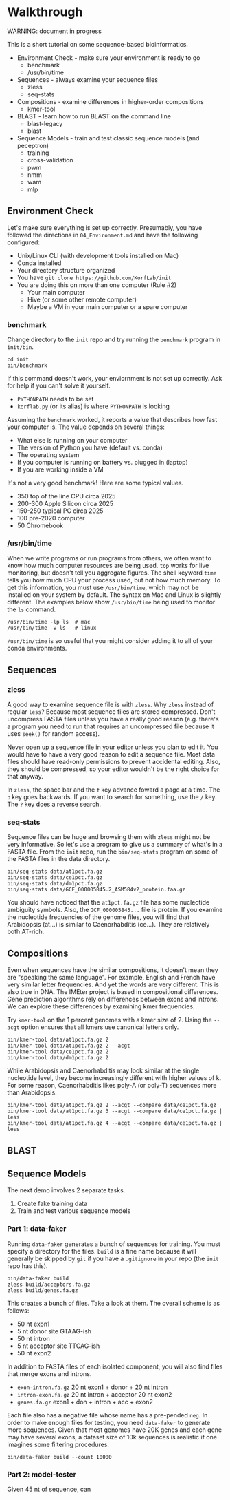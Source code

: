 Walkthrough
===========

WARNING: document in progress

This is a short tutorial on some sequence-based bioinformatics.

- Environment Check - make sure your environment is ready to go
	- benchmark
	- /usr/bin/time
- Sequences - always examine your sequence files
	- zless
	- seq-stats
- Compositions - examine differences in higher-order compositions
	- kmer-tool
- BLAST - learn how to run BLAST on the command line
	- blast-legacy
	- blast
- Sequence Models - train and test classic sequence models (and peceptron)
	- training
	- cross-validation
	- pwm
	- nmm
	- wam
	- mlp

## Environment Check ##

Let's make sure everything is set up correctly. Presumably, you have followed
the directions in `04_Environment.md` and have the following configured:

- Unix/Linux CLI (with development tools installed on Mac)
- Conda installed
- Your directory structure organized
- You have `git clone https://github.com/KorfLab/init`
- You are doing this on more than one computer (Rule #2)
	- Your main computer
	- Hive (or some other remote computer)
	- Maybe a VM in your main computer or a spare computer

### benchmark

Change directory to the `init` repo and try running the `benchmark` program in
`init/bin`.

```
cd init
bin/benchmark
```

If this command doesn't work, your enviornment is not set up correctly. Ask for
help if you can't solve it yourself.

- `PYTHONPATH` needs to be set
- `korflab.py` (or its alias) is where `PYTHONPATH` is looking

Assuming the `benchmark` worked, it reports a value that describes how fast
your computer is. The value depends on several things:

- What else is running on your computer
- The version of Python you have (default vs. conda)
- The operating system
- If you computer is running on battery vs. plugged in (laptop)
- If you are working inside a VM

It's not a very good benchmark! Here are some typical values.

- 350 top of the line CPU circa 2025
- 200-300 Apple Silicon circa 2025
- 150-250 typical PC circa 2025
- 100 pre-2020 computer
- 50 Chromebook

### /usr/bin/time

When we write programs or run programs from others, we often want to know how
much computer resources are being used. `top` works for live monitoring, but
doesn't tell you aggregate figures. The shell keyword `time` tells you how much
CPU your process used, but not how much memory. To get this information, you
must use `/usr/bin/time`, which may not be installed on your system by default.
The syntax on Mac and Linux is slightly different. The examples below show
`/usr/bin/time` being used to monitor the `ls` command.

```
/usr/bin/time -lp ls  # mac
/usr/bin/time -v ls   # linux
```

`/usr/bin/time` is so useful that you might consider adding it to all of your
conda environments.


## Sequences ##

### zless

A good way to examine sequence file is with `zless`. Why `zless` instead of
regular `less`? Because most sequence files are stored compressed. Don't
uncompress FASTA files unless you have a really good reason (e.g. there's a
program you need to run that requires an uncompressed file because it uses
`seek()` for random access).

Never open up a sequence file in your editor unless you plan to edit it. You
would have to have a very good reason to edit a sequence file. Most data files
should have read-only permissions to prevent accidental editing. Also, they
should be compressed, so your editor wouldn't be the right choice for that
anyway.

In `zless`, the space bar and the `f` key advance foward a page at a time. The
`b` key goes backwards. If you want to search for something, use the `/` key.
The `?` key does a reverse search.

### seq-stats

Sequence files can be huge and browsing them with `zless` might not be very
informative. So let's use a program to give us a summary of what's in a FASTA
file. From the `init` repo, run the `bin/seq-stats` program on some of the
FASTA files in the data directory.

```
bin/seq-stats data/at1pct.fa.gz
bin/seq-stats data/ce1pct.fa.gz
bin/seq-stats data/dm1pct.fa.gz
bin/seq-stats data/GCF_000005845.2_ASM584v2_protein.faa.gz
```

You should have noticed that the `at1pct.fa.gz` file has some nucleotide
ambiguity symbols. Also, the `GCF_000005845...` file is protein. If you examine
the nucleotide frequencies of the genome files, you will find that Arabidopsis
(at...) is similar to Caenorhabditis (ce...). They are relatively both AT-rich.

## Compositions ##

Even when sequences have the similar compositions, it doesn't mean they are
"speaking the same language". For example, English and French have very similar
letter frequencies. And yet the words are very different. This is also true in
DNA. The IMEter project is based in compositional differences. Gene prediction
algorithms rely on differences between exons and introns. We can explore these
differences by examining kmer frequencies.

Try `kmer-tool` on the 1 percent genomes with a kmer size of 2. Using the
`--acgt` option ensures that all kmers use canonical letters only.

```
bin/kmer-tool data/at1pct.fa.gz 2
bin/kmer-tool data/at1pct.fa.gz 2 --acgt
bin/kmer-tool data/ce1pct.fa.gz 2
bin/kmer-tool data/dm1pct.fa.gz 2
```

While Arabidopsis and Caenorhabditis may look similar at the single nucleotide
level, they become increasingly different with higher values of k. For some
reason, Caenorhabditis likes poly-A (or poly-T) sequences more than
Arabidopsis.

```
bin/kmer-tool data/at1pct.fa.gz 2 --acgt --compare data/ce1pct.fa.gz
bin/kmer-tool data/at1pct.fa.gz 3 --acgt --compare data/ce1pct.fa.gz | less
bin/kmer-tool data/at1pct.fa.gz 4 --acgt --compare data/ce1pct.fa.gz | less
```

## BLAST ##



## Sequence Models ##

The next demo involves 2 separate tasks.

1. Create fake training data
2. Train and test various sequence models

### Part 1: data-faker

Running `data-faker` generates a bunch of sequences for training. You must
specify a directory for the files. `build` is a fine name because it will
generally be skipped by `git` if you have a `.gitignore` in your repo (the
`init` repo has this).

```
bin/data-faker build
zless build/acceptors.fa.gz
zless build/genes.fa.gz
```

This creates a bunch of files. Take a look at them. The overall scheme is as
follows:

- 50 nt exon1
- 5 nt donor site GTAAG-ish
- 50 nt intron
- 5 nt acceptor site TTCAG-ish
- 50 nt exon2

In addition to FASTA files of each isolated component, you will also find files
that merge exons and introns.

- `exon-intron.fa.gz` 20 nt exon1 + donor + 20 nt intron
- `intron-exon.fa.gz` 20 nt intron + acceptor 20 nt exon2
- `genes.fa.gz` exon1 + don + intron + acc + exon2

Each file also has a negative file whose name has a pre-pended `neg`. In order
to make enough files for testing, you need `data-faker` to generate more
sequences. Given that most genomes have 20K genes and each gene may have
several exons, a dataset size of 10k sequences is realistic if one imagines
some filtering procedures.

```
bin/data-faker build --count 10000
```

### Part 2: model-tester

Given 45 nt of sequence, can
